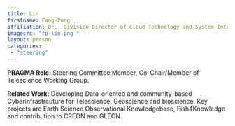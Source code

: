 ```yaml
---
title: Lin
firstname: Fang-Pang
affiliation: Dr., Division Director of Cloud Technology and System Integration, National Center for High-performance Computing (NCHC)
imagesrc: "fp-lin.png "
layout: person
categories:
 - "steering"
---
```


**PRAGMA Role:** Steering Committee Member, Co-Chair/Member of Telescience Working Group.

**Related Work:** Developing Data-oriented and community-based Cyberinfrastrcuture
for Telescience, Geoscience and bioscience. Key projects are Earth Science
Observational Knowledgebase, Fish4Knowledge and contribution to CREON and GLEON.
